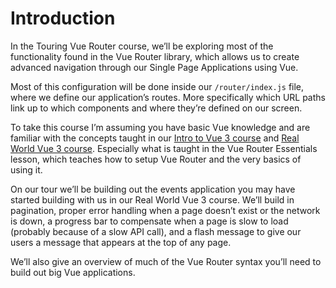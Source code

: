 # Introduction

In the Touring Vue Router course, we’ll be exploring most of the functionality found in the Vue Router library, which allows us to create advanced navigation through our Single Page Applications using Vue.

Most of this configuration will be done inside our `/router/index.js` file, where we define our application’s routes. More specifically which URL paths link up to which components and where they’re defined on our screen.

To take this course I’m assuming you have basic Vue knowledge and are familiar with the concepts taught in our [Intro to Vue 3 course](https://www.vuemastery.com/courses/intro-to-vue-3/intro-to-vue3/) and [Real World Vue 3 course](https://www.vuemastery.com/courses/real-world-vue3/rwv3-orientation). Especially what is taught in the Vue Router Essentials lesson, which teaches how to setup Vue Router and the very basics of using it.

On our tour we’ll be building out the events application you may have started building with us in our Real World Vue 3 course. We’ll build in pagination, proper error handling when a page doesn’t exist or the network is down, a progress bar to compensate when a page is slow to load (probably because of a slow API call), and a flash message to give our users a message that appears at the top of any page.

We’ll also give an overview of much of the Vue Router syntax you’ll need to build out big Vue applications.